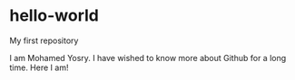 # hello-world
My first repository

I am Mohamed Yosry. I have wished to know more about Github for a long time. Here I am!
